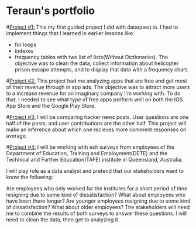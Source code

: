 # Teraun's portfolio
#[Project #1:](https://github.com/teraunsb/Helicopter-landing-first-guided-project/blob/main/_helicopter%20escapes%20portfolio.ipynb)
This my first guided project I did with dataquest.io. I had to implement things that I learned in earlier lessons like:
* for loops 
* indexes 
* frequency tables with two list of lists(Without Dictionaries). 
The objective was to clean the data, collect information about helicopter prison escape attempts, and to display that data with a frequency chart.

#[Project #2:](https://github.com/teraunsb/App-Ad-Analysis/blob/main/_App%20Ad%20Project%20tsb.ipynb)
This project had me analyzing apps that are free and get most of their revenue through in app ads. The objective was to attract more users to a increase revenue for an imaginary company I'm working with. To do that, I needed to see what type of free apps perform well on both the IOS App Store and the Google Play Store.

#[Project #3:](https://github.com/teraunsb/Hacker-News-Comments-project/blob/main/_Hacker%20News%20tsb%20project.ipynb)
I will be comparing hacker news posts. User questions are one half of the posts, and user contributions are the other half. This project will make an inference about which one recieves more comment responses on average.


#[Project #4:](https://github.com/teraunsb/Employees-Exit-surveys-project/blob/main/Employee%20Exit%20surveys%20project.ipynb)
I will be working with exit surveys from employees of the Department of Education, Training and Employment(DETE) and the Technical and Further Education(TAFE) institute in Queensland, Australia.

I will play role as a data analyst and pretend that our stakeholders want to know the following:

Are employees who only worked for the institutes for a short period of time resigning due to some kind of dissatisfaction? What about employees who have been there longer?
Are younger employees resigning due to some kind of dissatisfaction? What about older employees?
The stakeholders will need me to combine the results of both surveys to answer these questions. I will need to clean the data, then get to analyzing it.
